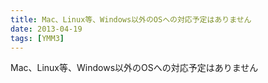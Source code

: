 ```yaml
---
title: Mac、Linux等、Windows以外のOSへの対応予定はありません
date: 2013-04-19
tags: [YMM3]
---
```

Mac、Linux等、Windows以外のOSへの対応予定はありません